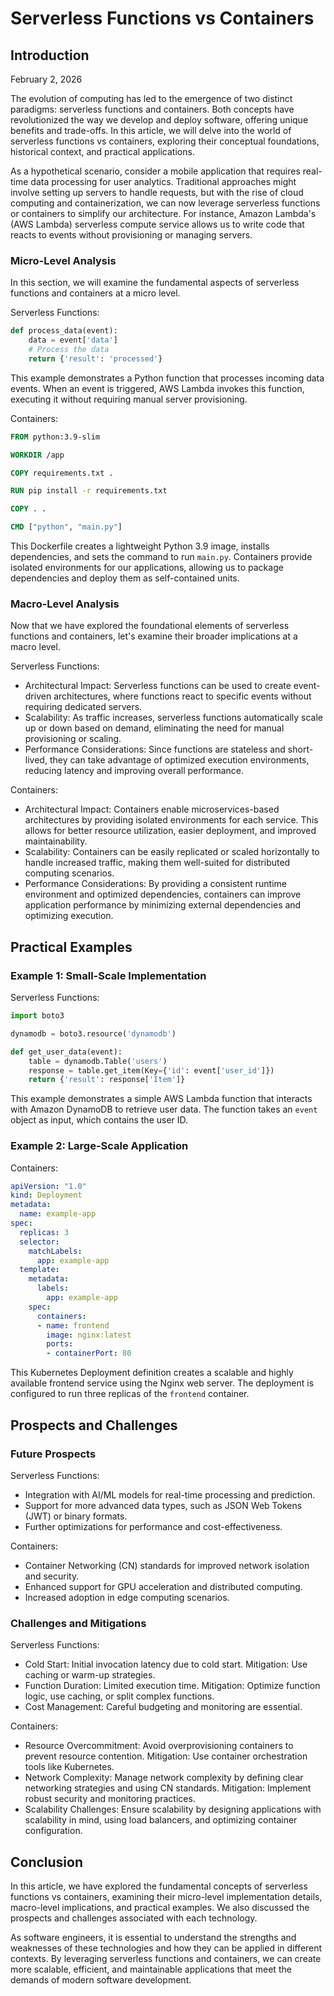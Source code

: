 # Serverless Functions vs Containers
## Introduction
February 2, 2026

The evolution of computing has led to the emergence of two distinct paradigms: serverless functions and containers. Both concepts have revolutionized the way we develop and deploy software, offering unique benefits and trade-offs. In this article, we will delve into the world of serverless functions vs containers, exploring their conceptual foundations, historical context, and practical applications.

As a hypothetical scenario, consider a mobile application that requires real-time data processing for user analytics. Traditional approaches might involve setting up servers to handle requests, but with the rise of cloud computing and containerization, we can now leverage serverless functions or containers to simplify our architecture. For instance, Amazon Lambda's (AWS Lambda) serverless compute service allows us to write code that reacts to events without provisioning or managing servers.

### Micro-Level Analysis
In this section, we will examine the fundamental aspects of serverless functions and containers at a micro level.

Serverless Functions:
```python
def process_data(event):
    data = event['data']
    # Process the data
    return {'result': 'processed'}
```
This example demonstrates a Python function that processes incoming data events. When an event is triggered, AWS Lambda invokes this function, executing it without requiring manual server provisioning.

Containers:
```dockerfile
FROM python:3.9-slim

WORKDIR /app

COPY requirements.txt .

RUN pip install -r requirements.txt

COPY . .

CMD ["python", "main.py"]
```
This Dockerfile creates a lightweight Python 3.9 image, installs dependencies, and sets the command to run `main.py`. Containers provide isolated environments for our applications, allowing us to package dependencies and deploy them as self-contained units.

### Macro-Level Analysis
Now that we have explored the foundational elements of serverless functions and containers, let's examine their broader implications at a macro level.

Serverless Functions:

* Architectural Impact: Serverless functions can be used to create event-driven architectures, where functions react to specific events without requiring dedicated servers.
* Scalability: As traffic increases, serverless functions automatically scale up or down based on demand, eliminating the need for manual provisioning or scaling.
* Performance Considerations: Since functions are stateless and short-lived, they can take advantage of optimized execution environments, reducing latency and improving overall performance.

Containers:

* Architectural Impact: Containers enable microservices-based architectures by providing isolated environments for each service. This allows for better resource utilization, easier deployment, and improved maintainability.
* Scalability: Containers can be easily replicated or scaled horizontally to handle increased traffic, making them well-suited for distributed computing scenarios.
* Performance Considerations: By providing a consistent runtime environment and optimized dependencies, containers can improve application performance by minimizing external dependencies and optimizing execution.

## Practical Examples
### Example 1: Small-Scale Implementation

Serverless Functions:
```python
import boto3

dynamodb = boto3.resource('dynamodb')

def get_user_data(event):
    table = dynamodb.Table('users')
    response = table.get_item(Key={'id': event['user_id']})
    return {'result': response['Item']}
```
This example demonstrates a simple AWS Lambda function that interacts with Amazon DynamoDB to retrieve user data. The function takes an `event` object as input, which contains the user ID.

### Example 2: Large-Scale Application

Containers:
```yaml
apiVersion: "1.0"
kind: Deployment
metadata:
  name: example-app
spec:
  replicas: 3
  selector:
    matchLabels:
      app: example-app
  template:
    metadata:
      labels:
        app: example-app
    spec:
      containers:
      - name: frontend
        image: nginx:latest
        ports:
        - containerPort: 80
```
This Kubernetes Deployment definition creates a scalable and highly available frontend service using the Nginx web server. The deployment is configured to run three replicas of the `frontend` container.

## Prospects and Challenges
### Future Prospects

Serverless Functions:

* Integration with AI/ML models for real-time processing and prediction.
* Support for more advanced data types, such as JSON Web Tokens (JWT) or binary formats.
* Further optimizations for performance and cost-effectiveness.

Containers:

* Container Networking (CN) standards for improved network isolation and security.
* Enhanced support for GPU acceleration and distributed computing.
* Increased adoption in edge computing scenarios.

### Challenges and Mitigations

Serverless Functions:

* Cold Start: Initial invocation latency due to cold start. Mitigation: Use caching or warm-up strategies.
* Function Duration: Limited execution time. Mitigation: Optimize function logic, use caching, or split complex functions.
* Cost Management: Careful budgeting and monitoring are essential.

Containers:

* Resource Overcommitment: Avoid overprovisioning containers to prevent resource contention. Mitigation: Use container orchestration tools like Kubernetes.
* Network Complexity: Manage network complexity by defining clear networking strategies and using CN standards. Mitigation: Implement robust security and monitoring practices.
* Scalability Challenges: Ensure scalability by designing applications with scalability in mind, using load balancers, and optimizing container configuration.

## Conclusion
In this article, we have explored the fundamental concepts of serverless functions vs containers, examining their micro-level implementation details, macro-level implications, and practical examples. We also discussed the prospects and challenges associated with each technology.

As software engineers, it is essential to understand the strengths and weaknesses of these technologies and how they can be applied in different contexts. By leveraging serverless functions and containers, we can create more scalable, efficient, and maintainable applications that meet the demands of modern software development.
